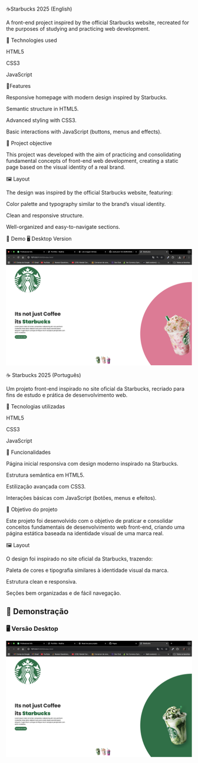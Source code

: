☕Starbucks 2025 (English)

A front-end project inspired by the official Starbucks website, recreated for the purposes of studying and practicing web development.

🚀 Technologies used

HTML5

CSS3

JavaScript

📌Features

Responsive homepage with modern design inspired by Starbucks.

Semantic structure in HTML5.

Advanced styling with CSS3.

Basic interactions with JavaScript (buttons, menus and effects).

🎯 Project objective

This project was developed with the aim of practicing and consolidating fundamental concepts of front-end web development, creating a static page based on the visual identity of a real brand.

🖼️ Layout

The design was inspired by the official Starbucks website, featuring:

Color palette and typography similar to the brand’s visual identity.

Clean and responsive structure.

Well-organized and easy-to-navigate sections.

📸 Demo
🖥️ Desktop Version

![Layout Desktop](https://github.com/Nadhia-Sabat/starbucks1-02.05/blob/master/imgmain2.png?raw=true)

☕ Starbucks 2025 (Português)

Um projeto front-end inspirado no site oficial da Starbucks, recriado para fins de estudo e prática de desenvolvimento web.

🚀 Tecnologias utilizadas

HTML5

CSS3

JavaScript

📌 Funcionalidades

Página inicial responsiva com design moderno inspirado na Starbucks.

Estrutura semântica em HTML5.

Estilização avançada com CSS3.

Interações básicas com JavaScript (botões, menus e efeitos).

🎯 Objetivo do projeto

Este projeto foi desenvolvido com o objetivo de praticar e consolidar conceitos fundamentais de desenvolvimento web front-end, criando uma página estática baseada na identidade visual de uma marca real.

🖼️ Layout

O design foi inspirado no site oficial da Starbucks, trazendo:

Paleta de cores e tipografia similares à identidade visual da marca.

Estrutura clean e responsiva.

Seções bem organizadas e de fácil navegação.


## 📸 Demonstração

### 🖥️ Versão Desktop  
![Layout Desktop](https://github.com/Nadhia-Sabat/starbucks1-02.05/blob/master/imgmain.png?raw=true)









